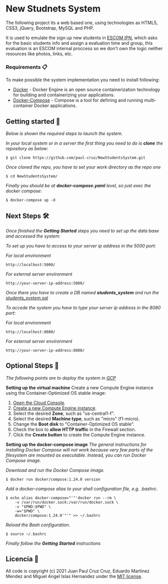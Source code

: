 # New Studnets System
The following project its a web based one, using technologies as HTML5, CSS3, jQuery, Bootstrap, MySQL and PHP.

It is used to emulate the sign up new students in [ESCOM IPN](https://www.escom.ipn.mx/), which asks for the basic students info and assign a evaluation time and group, this evaluation is an ESCOM internal proccess so we don't own the logic neither resources like photos, links, etc.

### Requirements 📋
To make possible the system implementation you need to install following:
* [Docker](https://docs.docker.com/engine/install/) - Docker Engine is an open source containerization technology for building and containerizing your applications.
* [Docker-Compose](https://docs.docker.com/compose/install/) - Compose is a tool for defining and running multi-container Docker applications.

## Getting started 🚀

_Below is shown the required steps to launch the system._

_In your local system or in a server the first thing you need to do is **clone** the repository as below:_
```
$ git clone https://github.com/paul-cruz/NewStudentsSystem.git
```

_Once cloned the repo, you have to set your work directory as the repo one_
```
$ cd NewStudentsSystem/
```

_Finally you should be at **docker-compose.yaml** level, so just exec the docker compose:_
```
$ docker-compose up -d
```

## Next Steps 🛠️

_Once finished the **Getting Started** steps you need to set up the data base and accessed the system:_

_To set up you have to access to your server ip address in the 5000 port:_

_For local environment_
```
http://localhost:5000/
```

_For external server environment_
```
http://your-server-ip-address:5000/
```
_Once there you have to create a DB named **students_system** and run the [students_system.sql](https://github.com/paul-cruz/NewStudentsSystem/blob/main/db/students_system.sql)_

_To accede the system you have to type your server ip address in the 8080 port:_

_For local environment_
```
http://localhost:8080/
```

_For external server environment_
```
http://your-server-ip-address:8080/
```

## Optional Steps 🔧
_The following points are to deploy the system in [GCP](https://console.cloud.google.com/)_

**Setting up the virtual machine**
Create a new Compute Engine instance using the Container-Optimized OS stable image:

1. [Open the Cloud Console](https://console.cloud.google.com/).
2. [Create a new Compute Engine instance](https://console.cloud.google.com/compute/instancesAdd).
3. Select the desired **Zone**, such as "us-central1-f".
4. Select the desired **Machine type**, such as "micro" (f1-micro).
5. Change the **Boot disk** to "Container-Optimized OS stable".
6. Check the box to **allow HTTP traffic** in the Firewall section.
7. Click the **Create button** to create the Compute Engine instance.

**Setting up the docker-compose image**
_The general instructions for installing Docker Compose will not work because very few parts of the filesystem are mounted as executable. Instead, you can run Docker Compose image._

_Download and run the Docker Compose image._
```
$ docker run docker/compose:1.24.0 version
```
_Add a docker-compose alias to your shell configuration file, e.g. .bashrc._
```
$ echo alias docker-compose="'"'docker run --rm \
    -v /var/run/docker.sock:/var/run/docker.sock \
    -v "$PWD:$PWD" \
    -w="$PWD" \
    docker/compose:1.24.0'"'" >> ~/.bashrc
```

_Reload the Bash configuration._
```
$ source ~/.bashrc
```

_Finally follow the **Getting Started** instructions_

## Licencia 📄

All code is copyright (c) 2021 Juan Paul Cruz Cruz, Eduardo Martinez Mendez and Miguel Angel Islas Hernandez under the [MIT license](LICENSE).
